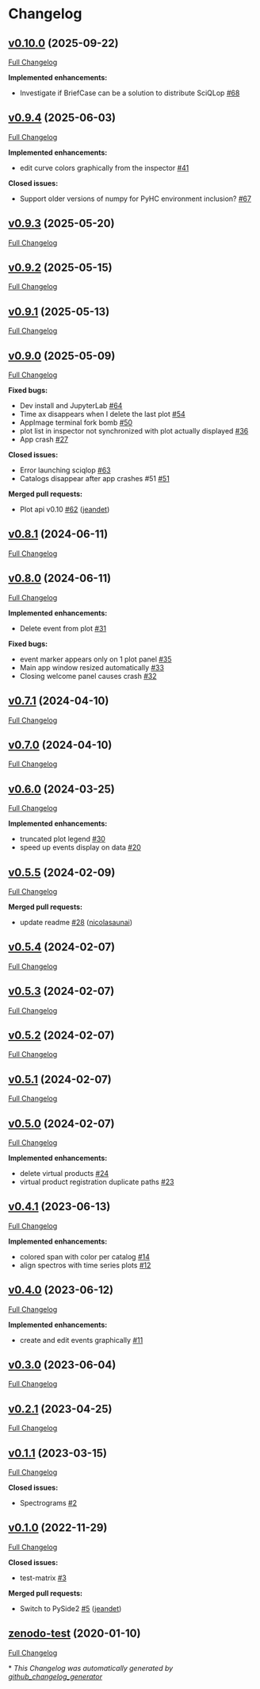 # Changelog

## [v0.10.0](https://github.com/SciQlop/SciQLop/tree/v0.10.0) (2025-09-22)

[Full Changelog](https://github.com/SciQlop/SciQLop/compare/v0.9.4...v0.10.0)

**Implemented enhancements:**

- Investigate if BriefCase can be a solution to distribute SciQLop [\#68](https://github.com/SciQLop/SciQLop/issues/68)

## [v0.9.4](https://github.com/SciQlop/SciQLop/tree/v0.9.4) (2025-06-03)

[Full Changelog](https://github.com/SciQlop/SciQLop/compare/v0.9.3...v0.9.4)

**Implemented enhancements:**

- edit curve colors graphically from the inspector [\#41](https://github.com/SciQLop/SciQLop/issues/41)

**Closed issues:**

- Support older versions of numpy for PyHC environment inclusion? [\#67](https://github.com/SciQLop/SciQLop/issues/67)

## [v0.9.3](https://github.com/SciQlop/SciQLop/tree/v0.9.3) (2025-05-20)

[Full Changelog](https://github.com/SciQlop/SciQLop/compare/v0.9.2...v0.9.3)

## [v0.9.2](https://github.com/SciQlop/SciQLop/tree/v0.9.2) (2025-05-15)

[Full Changelog](https://github.com/SciQlop/SciQLop/compare/v0.9.1...v0.9.2)

## [v0.9.1](https://github.com/SciQlop/SciQLop/tree/v0.9.1) (2025-05-13)

[Full Changelog](https://github.com/SciQlop/SciQLop/compare/v0.9.0...v0.9.1)

## [v0.9.0](https://github.com/SciQlop/SciQLop/tree/v0.9.0) (2025-05-09)

[Full Changelog](https://github.com/SciQlop/SciQLop/compare/v0.8.1...v0.9.0)

**Fixed bugs:**

- Dev install and JupyterLab [\#64](https://github.com/SciQLop/SciQLop/issues/64)
- Time ax disappears when I delete the last plot [\#54](https://github.com/SciQLop/SciQLop/issues/54)
- AppImage terminal fork bomb [\#50](https://github.com/SciQLop/SciQLop/issues/50)
- plot list in inspector not synchronized with plot actually displayed  [\#36](https://github.com/SciQLop/SciQLop/issues/36)
- App crash [\#27](https://github.com/SciQLop/SciQLop/issues/27)

**Closed issues:**

- Error launching sciqlop [\#63](https://github.com/SciQLop/SciQLop/issues/63)
- Catalogs disappear after app crashes \#51 [\#51](https://github.com/SciQLop/SciQLop/issues/51)

**Merged pull requests:**

- Plot api v0.10 [\#62](https://github.com/SciQLop/SciQLop/pull/62) ([jeandet](https://github.com/jeandet))

## [v0.8.1](https://github.com/SciQlop/SciQLop/tree/v0.8.1) (2024-06-11)

[Full Changelog](https://github.com/SciQlop/SciQLop/compare/v0.8.0...v0.8.1)

## [v0.8.0](https://github.com/SciQlop/SciQLop/tree/v0.8.0) (2024-06-11)

[Full Changelog](https://github.com/SciQlop/SciQLop/compare/v0.7.1...v0.8.0)

**Implemented enhancements:**

- Delete event from plot [\#31](https://github.com/SciQLop/SciQLop/issues/31)

**Fixed bugs:**

- event marker appears only on 1 plot panel [\#35](https://github.com/SciQLop/SciQLop/issues/35)
- Main app window resized automatically [\#33](https://github.com/SciQLop/SciQLop/issues/33)
- Closing welcome panel causes crash [\#32](https://github.com/SciQLop/SciQLop/issues/32)

## [v0.7.1](https://github.com/SciQlop/SciQLop/tree/v0.7.1) (2024-04-10)

[Full Changelog](https://github.com/SciQlop/SciQLop/compare/v0.7.0...v0.7.1)

## [v0.7.0](https://github.com/SciQlop/SciQLop/tree/v0.7.0) (2024-04-10)

[Full Changelog](https://github.com/SciQlop/SciQLop/compare/v0.6.0...v0.7.0)

## [v0.6.0](https://github.com/SciQlop/SciQLop/tree/v0.6.0) (2024-03-25)

[Full Changelog](https://github.com/SciQlop/SciQLop/compare/v0.5.5...v0.6.0)

**Implemented enhancements:**

- truncated plot legend  [\#30](https://github.com/SciQLop/SciQLop/issues/30)
- speed up events display on data [\#20](https://github.com/SciQLop/SciQLop/issues/20)

## [v0.5.5](https://github.com/SciQlop/SciQLop/tree/v0.5.5) (2024-02-09)

[Full Changelog](https://github.com/SciQlop/SciQLop/compare/v0.5.4...v0.5.5)

**Merged pull requests:**

- update readme [\#28](https://github.com/SciQLop/SciQLop/pull/28) ([nicolasaunai](https://github.com/nicolasaunai))

## [v0.5.4](https://github.com/SciQlop/SciQLop/tree/v0.5.4) (2024-02-07)

[Full Changelog](https://github.com/SciQlop/SciQLop/compare/v0.5.3...v0.5.4)

## [v0.5.3](https://github.com/SciQlop/SciQLop/tree/v0.5.3) (2024-02-07)

[Full Changelog](https://github.com/SciQlop/SciQLop/compare/v0.5.2...v0.5.3)

## [v0.5.2](https://github.com/SciQlop/SciQLop/tree/v0.5.2) (2024-02-07)

[Full Changelog](https://github.com/SciQlop/SciQLop/compare/v0.5.1...v0.5.2)

## [v0.5.1](https://github.com/SciQlop/SciQLop/tree/v0.5.1) (2024-02-07)

[Full Changelog](https://github.com/SciQlop/SciQLop/compare/v0.5.0...v0.5.1)

## [v0.5.0](https://github.com/SciQlop/SciQLop/tree/v0.5.0) (2024-02-07)

[Full Changelog](https://github.com/SciQlop/SciQLop/compare/v0.4.1...v0.5.0)

**Implemented enhancements:**

- delete virtual products  [\#24](https://github.com/SciQLop/SciQLop/issues/24)
- virtual product registration duplicate paths [\#23](https://github.com/SciQLop/SciQLop/issues/23)

## [v0.4.1](https://github.com/SciQlop/SciQLop/tree/v0.4.1) (2023-06-13)

[Full Changelog](https://github.com/SciQlop/SciQLop/compare/v0.4.0...v0.4.1)

**Implemented enhancements:**

- colored span with color per catalog [\#14](https://github.com/SciQLop/SciQLop/issues/14)
- align spectros with time series plots [\#12](https://github.com/SciQLop/SciQLop/issues/12)

## [v0.4.0](https://github.com/SciQlop/SciQLop/tree/v0.4.0) (2023-06-12)

[Full Changelog](https://github.com/SciQlop/SciQLop/compare/v0.3.0...v0.4.0)

**Implemented enhancements:**

- create and edit events graphically [\#11](https://github.com/SciQLop/SciQLop/issues/11)

## [v0.3.0](https://github.com/SciQlop/SciQLop/tree/v0.3.0) (2023-06-04)

[Full Changelog](https://github.com/SciQlop/SciQLop/compare/v0.2.1...v0.3.0)

## [v0.2.1](https://github.com/SciQlop/SciQLop/tree/v0.2.1) (2023-04-25)

[Full Changelog](https://github.com/SciQlop/SciQLop/compare/v0.1.1...v0.2.1)

## [v0.1.1](https://github.com/SciQlop/SciQLop/tree/v0.1.1) (2023-03-15)

[Full Changelog](https://github.com/SciQlop/SciQLop/compare/v0.1.0...v0.1.1)

**Closed issues:**

- Spectrograms [\#2](https://github.com/SciQLop/SciQLop/issues/2)

## [v0.1.0](https://github.com/SciQlop/SciQLop/tree/v0.1.0) (2022-11-29)

[Full Changelog](https://github.com/SciQlop/SciQLop/compare/zenodo-test...v0.1.0)

**Closed issues:**

- test-matrix [\#3](https://github.com/SciQLop/SciQLop/issues/3)

**Merged pull requests:**

- Switch to PySide2 [\#5](https://github.com/SciQLop/SciQLop/pull/5) ([jeandet](https://github.com/jeandet))

## [zenodo-test](https://github.com/SciQlop/SciQLop/tree/zenodo-test) (2020-01-10)

[Full Changelog](https://github.com/SciQlop/SciQLop/compare/5cbbc595e8f3bc4044e55c3ff967e6a4178f5b4d...zenodo-test)



\* *This Changelog was automatically generated by [github_changelog_generator](https://github.com/github-changelog-generator/github-changelog-generator)*
